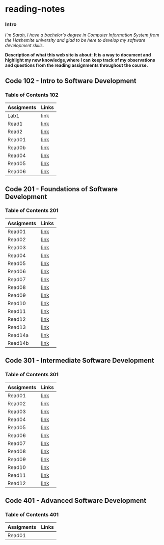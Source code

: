 
# reading-notes

### Intro
*I'm Sarah, I have a bachelor's degree in Computer Information System from the Hashemite university and glad to be here to develop my software development skills.* 



**Description of what this web site is about:**
**It is a way to document and highlight my new knowledge,where I can keep track of my observations and questions from the reading assignments throughout the course.**


## Code 102 - Intro to Software Development
### Table of Contents 102
| Assigments   | Links            |
| ----------   | ----------       |
| Lab1         | [link](102/Lab1.md)  |
| Read1        | [link](102/read1.md) |
| Read2        | [link](102/read2.md) |
| Read01        | [link](102/read03.md) |
| Read0b        | [link](102/read03b.md) |
| Read04        | [link](102/read04.md) |
| Read05        | [link](102/read05.md) |
| Read06        | [link](102/read06.md) |


## Code 201 - Foundations of Software Development
### Table of Contents 201
| Assigments   | Links            |
| ----------   | ----------       |
| Read01        | [link](201/read01.md) |
| Read02        | [link](201/read02.md) |
| Read03        | [link](201/read03.md) |
| Read04        | [link](201/read04.md) |
| Read05        | [link](201/read04.md) |
| Read06        | [link](201/read06.md) |
| Read07        | [link](201/read07.md) |
| Read08        | [link](201/read08.md) |
| Read09        | [link](201/read09.md) |
| Read10        | [link](201/read10.md) |
| Read11        | [link](201/read11.md) |
| Read12        | [link](201/read12.md) |
| Read13        | [link](201/read13.md) |
| Read14a        | [link](201/read14a.md) |
| Read14b        | [link](201/read14b.md) |


## Code 301 - Intermediate Software Development
### Table of Contents 301
| Assigments   | Links            |
| ----------   | ----------       |
| Read01        |  [link](301/read01.md) |
| Read02        |  [link](301/read02.md) |
| Read03        |  [link](301/read03.md) |
| Read04        |  [link](301/read04.md) |
| Read05        |  [link](301/read05.md) |
| Read06        |  [link](301/read06.md) |
| Read07        |  [link](301/read07.md) |
| Read08        |  [link](301/read08.md) |
| Read09        |  [link](301/read09.md) |
| Read10        |  [link](301/read10.md) |
| Read11        |  [link](301/read11.md) |
| Read12        |  [link](301/read12.md) |




## Code 401 - Advanced Software Development
### Table of Contents 401
| Assigments   | Links            |
| ----------   | ----------       |
| Read01        | |

